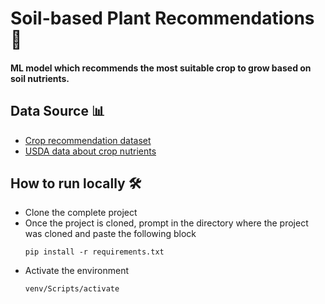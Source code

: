 # Soil-based Plant Recommendations 🌿
#### ML model which recommends the most suitable crop to grow based on soil nutrients.

## Data Source 📊
- [Crop recommendation dataset](https://www.kaggle.com/atharvaingle/crop-recommendation-dataset) 
- [USDA data about crop nutrients](https://www.kaggle.com/datasets/crawford/crop-nutrient-database)

## How to run locally 🛠️
- Clone the complete project 
- Once the project is cloned, prompt in the directory where the project was cloned and paste the following block
  ```
  pip install -r requirements.txt
  ```
- Activate the environment
  ```
  venv/Scripts/activate
  ```